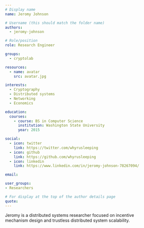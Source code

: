 ```yaml
---
# Display name
name: Jeromy Johnson

# Username (this should match the folder name)
authors:
  - jeromy-johnson

# Role/position
role: Research Engineer

groups:
  - cryptolab

resources:
  - name: avatar
    src: avatar.jpg

interests:
  - Cryptography
  - Distributed systems
  - Networking
  - Economics

education:
  courses:
    - course: BS in Computer Science
      institution: Washington State University
      year: 2015

social:
  - icon: twitter
    link: https://twitter.com/whyrusleeping
  - icon: github
    link: https://github.com/whyrusleeping
  - icon: linkedin
    link: https://www.linkedin.com/in/jeromy-johnson-78267094/

email:

user_groups:
- Researchers

# For display at the top of the author details page
quote:
---
```


Jeromy is a distributed systems researcher focused on incentive mechanism design and trustless distributed system scalability.
